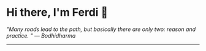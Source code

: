 <h1>Hi there, I'm Ferdi 👋</h1>

<p><em>
  "Many roads lead to the path, but basically there are only two: reason and practice. " — Bodhidharma
</em></p>

---

